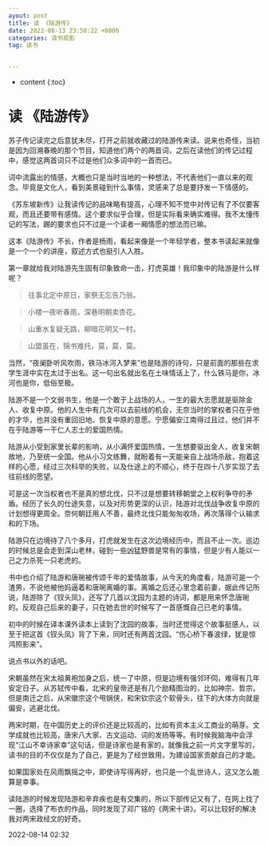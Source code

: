 ```yaml
---
ayout: post
title: 读 《陆游传》
date: 2022-08-13 23:50:22 +0800
categories: 读书观影
tag: 读书


---
```


* content
{:toc}






# 读 《陆游传》

苏子传记读完之后意犹未尽，打开之前就收藏过的陆游传来读。说来也奇怪，当初是因为回溯春晚的那个节目，知道他们两个的两首词，之后在读他们的传记过程中，感觉这两首词只不过是他们众多词中的一首而已。

词中流露出的情感，大概也只是当时当地的一种想法，不代表他们一直以来的观念。毕竟是文化人，看到美景碰到什么事情，灵感来了总是要抒发一下情感的。

《苏东坡新传》让我读传记的品味略有提高，心理不知不觉中对传记有了不仅要客观，而且还要带有感情。这个要求似乎合理，但是实际看来确实难得。我不太懂传记的写法，踢的要求也只不过是一个读者一厢情愿的想法而已嘛。

这本《陆游传》不长，作者是杨雨，看起来像是一个年轻学者，整本书读起来就像是一个一个的讲座，叙述方式也挺引人入胜。

第一章就给我对陆游先生固有印象致命一击，打虎英雄！我印象中的陆游是什么样呢？

> 往事北定中原日，家祭无忘告乃翁。

> 小楼一夜听春雨，深巷明朝卖杏花。

> 山重水复疑无路，柳暗花明又一村。

> 山盟虽在，锦书难托，莫，莫，莫。

当然，“夜阑卧听风吹雨，铁马冰河入梦来”也是陆游的诗句，只是前面的那些在求学生涯中实在太过于出名。这一句出名就出名在土味情话上了，什么铁马是你，冰河也是你，低俗至极。

陆游不是一个文弱书生，他是一个敢于上战场的人，一生的最大志愿就是驱除金人、收复中原。他的人生中有几次可以去前线的机会，无奈当时的掌权者只在乎他的才华，也并没有重回旧地、恢复中原的意愿。宁愿偏安江南得过且过，他们并不在乎陆游等一干仁人志士的爱国热情。

陆游从小受到家里长辈的影响，从小满怀爱国热情，一生想要驱出金人，收复宋朝故地，乃至统一全国。他从小习文练舞，就盼着有一天能亲自上战场杀敌，抱着这样的心愿，经过三次科举的失败，以及仕途上的不顺心，终于在四十八岁实现了去往前线的愿望。

可是这一次当权者也不是真的想北伐，只不过是想要转移朝堂之上权利争夺的矛盾。经历了长久的仕途失意，以及对形势更深的认识，陆游对北伐战争收复中原的计划想得更周全。奈何朝廷用人不善，最终北伐只能匆匆收场，再次落得个认输求和的下场。

陆游只在边境待了八个多月，打虎就发生在这次边境经历中，而且不止一次。巡边的时候总是会走到深山老林，碰到一些凶猛野兽是常有的事情，但是少有人能以一己之力杀死一只老虎的。

书中也介绍了陆游和唐琬被传颂千年的爱情故事，从今天的角度看，陆游可是一个渣男，不说他被他妈逼着和唐琬离婚的事。离婚之后还心里念着前妻，据此传记所说，陆游除了《钗头凤》，还写了几首以沈园为主题的诗词，都是用来怀念唐琬的。反观自己后来的妻子，只在她去世的时候写了一首感慨自己已老的事情。

初中的时候在译本课外读本上读到了沈园的故事，当时还觉得这个故事挺感人，以至于把这首《钗头凤》背了下来，同时还有两首沈园。“伤心桥下春波绿，犹是惊鸿照影来”。

说点书以外的话吧。

宋朝虽然在宋太祖黄袍加身之后，统一了中原，但是边境有强邻环伺，难得有几年安定日子。从苏轼传中看，北宋的皇帝还是有几个励精图治的，比如神宗、哲宗。但是南迁之后，从宋徽宗这个甩锅侠，和宋钦宗这个软骨头，往下的大体方向就是偏安，逃避北伐。

两宋时期，在中国历史上的评价还是比较高的，比如有资本主义工商业的萌芽。文学成就也比较高，唐宋八大家、古文运动、词的发扬等等。有时候我脑海中会浮现“江山不幸诗家幸”这句话，但是诗家也是有家的，就像我之前一片文字里写的，读书的目的不仅仅是为了自己，更是为了经世致用，为建设国家贡献自己的才能。

如果国家处在风雨飘摇之中，即使诗写得再好，也只是一个乱世诗人，这又怎么能算是幸事。

读陆游的时候发现陆游和辛弃疾也是有交集的，所以下部传记又有了，在网上找了一圈，选择了布衣的作品，同时发现了邓广铭的《两宋十讲》。可以比较好的解决我对两宋政经文的好奇。

2022-08-14 02:32